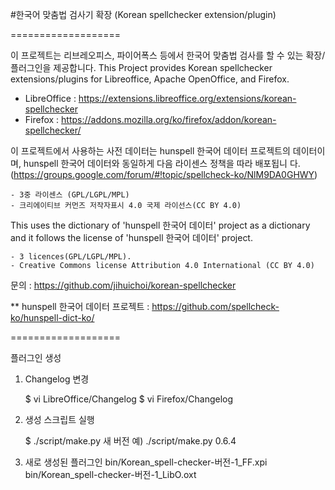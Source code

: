 #한국어 맞춤법 검사기 확장
(Korean spellchecker extension/plugin)

===================

이 프로젝트는 리브레오피스, 파이어폭스 등에서 한국어 맞춤법 검사를 할 수 있는 
확장/플러그인을 제공합니다.
This Project provides Korean spellchecker extensions/plugins for Libreoffice,
Apache OpenOffice, and Firefox.

- LibreOffice : https://extensions.libreoffice.org/extensions/korean-spellchecker
- Firefox : https://addons.mozilla.org/ko/firefox/addon/korean-spellchecker/

이 프로젝트에서 사용하는 사전 데이터는 hunspell 한국어 데이터 프로젝트의 
데이터이며, hunspell 한국어 데이터와 동일하게 다음 라이센스 정책을 따라 배포됩니
다.(https://groups.google.com/forum/#!topic/spellcheck-ko/NlM9DA0GHWY)

	- 3중 라이센스 (GPL/LGPL/MPL)
	- 크리에이티브 커먼즈 저작자표시 4.0 국제 라이선스(CC BY 4.0)

This uses the dictionary of 'hunspell 한국어 데이터' project as a dictionary
and it follows the license of 'hunspell 한국어 데이터' project.

	- 3 licences(GPL/LGPL/MPL).
	- Creative Commons license Attribution 4.0 International (CC BY 4.0)

문의 : https://github.com/jihuichoi/korean-spellchecker

** hunspell 한국어 데이터 프로젝트
: https://github.com/spellcheck-ko/hunspell-dict-ko/



===================

플러그인 생성


1) Changelog 변경

	$ vi LibreOffice/Changelog
	$ vi Firefox/Changelog


2) 생성 스크립트 실행

	$ ./script/make.py 새 버전
	예) ./script/make.py 0.6.4


3) 새로 생성된 플러그인
	bin/Korean_spell-checker-버전-1_FF.xpi
	bin/Korean_spell-checker-버전-1_LibO.oxt